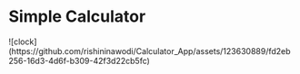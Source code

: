 <html>
  <body>
    <h1 text-allign="center">Simple Calculator</h1>

    
  </body>
</html>
![clock](https://github.com/rishininawodi/Calculator_App/assets/123630889/fd2eb256-16d3-4d6f-b309-42f3d22cb5fc)
